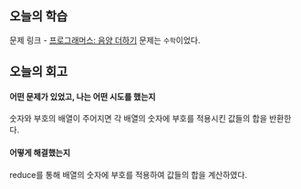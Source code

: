 ## 오늘의 학습
문제 링크 - [프로그래머스: 음양 더하기](https://school.programmers.co.kr/learn/courses/30/lessons/76501?language=javascript)
문제는 `수학`이었다.


## 오늘의 회고
#### 어떤 문제가 있었고, 나는 어떤 시도를 했는지
숫자와 부호의 배열이 주어지면 각 배열의 숫자에 부호를 적용시킨 값들의 합을 반환한다.

#### 어떻게 해결했는지
reduce를 통해 배열의 숫자에 부호를 적용하여 값들의 합을 계산하였다.
